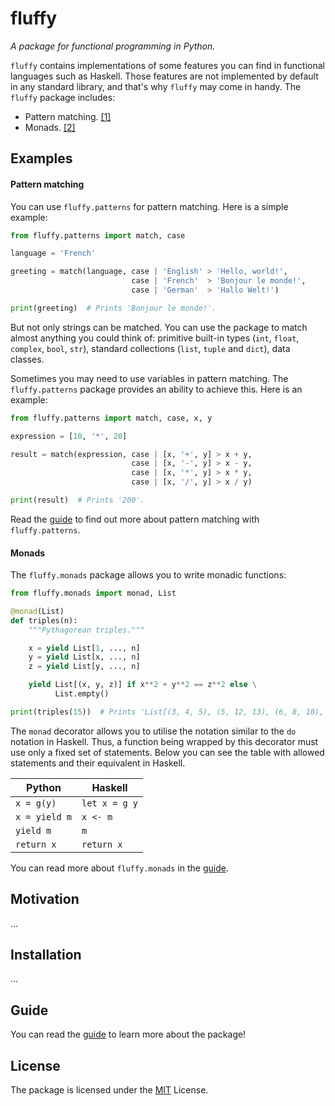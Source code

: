 # fluffy
_A package for functional programming in Python._

`fluffy` contains implementations of some features you can find in functional languages such as Haskell.
Those features are not implemented by default in any standard library, and that's why `fluffy` may come in handy.
The `fluffy` package includes:

  * Pattern matching. [[1]](https://github.com/konstantin-ogulchansky/fluffy/tree/master/docs/guide.md#pattern-matching)
  * Monads. [[2]](https://github.com/konstantin-ogulchansky/fluffy/tree/master/docs/guide.md#monads)

## Examples

#### Pattern matching
You can use `fluffy.patterns` for pattern matching.
Here is a simple example:

``` python
from fluffy.patterns import match, case

language = 'French'

greeting = match(language, case | 'English' > 'Hello, world!',
                           case | 'French'  > 'Bonjour le monde!',
                           case | 'German'  > 'Hallo Welt!')

print(greeting)  # Prints 'Bonjour le monde!'.
```

But not only strings can be matched.
You can use the package to match almost anything you could think of: primitive built-in types (`int`, `float`, `complex`, `bool`, `str`), standard collections (`list`, `tuple` and `dict`), data classes.

Sometimes you may need to use variables in pattern matching.
The `fluffy.patterns` package provides an ability to achieve this.
Here is an example:

``` python
from fluffy.patterns import match, case, x, y

expression = [10, '*', 20]

result = match(expression, case | [x, '+', y] > x + y,
                           case | [x, '-', y] > x - y,
                           case | [x, '*', y] > x * y,
                           case | [x, '/', y] > x / y)

print(result)  # Prints '200'.
```

Read the [guide](https://github.com/konstantin-ogulchansky/fluffy/tree/master/docs/guide.md#pattern-matching) to find out more about pattern matching with `fluffy.patterns`.

#### Monads
The `fluffy.monads` package allows you to write monadic functions:

``` python
from fluffy.monads import monad, List

@monad(List)
def triples(n):
    """Pythagorean triples."""

    x = yield List[1, ..., n]
    y = yield List[x, ..., n]
    z = yield List[y, ..., n]

    yield List[(x, y, z)] if x**2 + y**2 == z**2 else \
          List.empty()

print(triples(15))  # Prints 'List[(3, 4, 5), (5, 12, 13), (6, 8, 10), (9, 12, 15)]'.
```

The `monad` decorator allows you to utilise the notation similar to the `do` notation in Haskell.
Thus, a function being wrapped by this decorator must use only a fixed set of statements.
Below you can see the table with allowed statements and their equivalent in Haskell.

| Python        | Haskell       |
| ------------- | ------------- |
| `x = g(y)`    | `let x = g y` |
| `x = yield m` | `x <- m`      |
| `yield m`     | `m`           |
| `return x`    | `return x`    |

You can read more about `fluffy.monads` in the [guide](https://github.com/konstantin-ogulchansky/fluffy/tree/master/docs/guide.md#monads).

## Motivation
...

## Installation
...

## Guide
You can read the [guide](https://github.com/konstantin-ogulchansky/fluffy/tree/master/docs/guide.md) to learn more about the package!

## License
The package is licensed under the [MIT](https://github.com/konstantin-ogulchansky/fluffy/blob/master/LICENSE) License.
